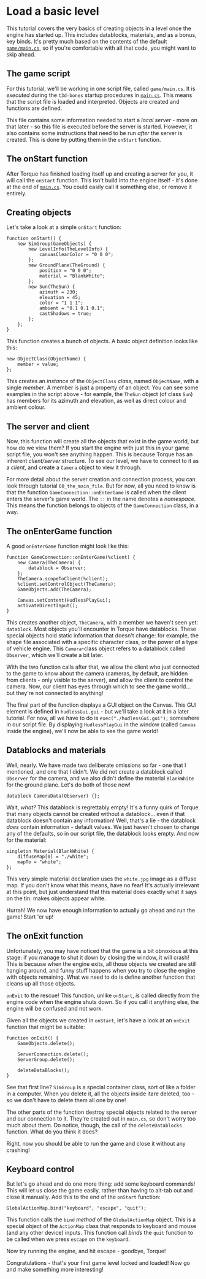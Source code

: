 # Load a basic level

This tutorial covers the very basics of creating objects in a level once the engine has started up.
This includes datablocks, materials, and as a bonus, key binds.
It's pretty much based on the contents of the default [`game/main.cs`][game.cs], so if you're comfortable with all that code, you might want to skip ahead.

 [game.cs]: ../../game/main.cs

## The game script

For this tutorial, we'll be working in one script file, called `game/main.cs`.
It is _executed_ during the `t3d-bones` startup procedures in [`main.cs`][main.cs].
This means that the script file is loaded and interpreted.
Objects are created and functions are defined.

This file contains some information needed to start a _local server_ - more on that later - so this file is executed before the server is started.
However, it also contains some instructions that need to be run _after_ the server is created.
This is done by putting them in the `onStart` function.

 [main.cs]: ../../main.cs

## The onStart function

After Torque has finished loading itself up and creating a server for you, it will call the `onStart` function.
This isn't build into the engine itself - it's done at the end of [`main.cs`][main.cs].
You could easily call it something else, or remove it entirely.

## Creating objects

Let's take a look at a simple `onStart` function:

    function onStart() {
        new SimGroup(GameObjects) {
            new LevelInfo(TheLevelInfo) {
                canvasClearColor = "0 0 0";
            };
            new GroundPlane(TheGround) {
                position = "0 0 0";
                material = "BlankWhite";
            };
            new Sun(TheSun) {
                azimuth = 230;
                elevation = 45;
                color = "1 1 1";
                ambient = "0.1 0.1 0.1";
                castShadows = true;
            };
        };
    }

This function creates a bunch of objects.
A basic object definition looks like this:

    new ObjectClass(ObjectName) {
        member = value;
    };

This creates an _instance_ of the `ObjectClass` _class_, named `ObjectName`, with a single _member_.
A member is just a property of an object.
You can see some examples in the script above - for eample, the `TheSun` object (of class `Sun`) has members for its azimuth and elevation, as well as direct colour and ambient colour.

## The server and client

Now, this function will create all the objects that exist in the game world, but how do we view them?
If you start the engine with just this in your game script file, you won't see anything happen.
This is because Torque has an inherent _client/server_ structure.
To see our level, we have to connect to it as a _client_, and create a `Camera` object to view it through.

For more detail about the server creation and connection process, you can look through tutorial `00_the_main_file`.
But for now, all you need to know is that the function `GameConnection::onEnterGame` is called when the client enters the server's game world.
The `::` in the name denotes a _namespace_.
This means the function belongs to objects of the `GameConnection` class, in a way.

## The onEnterGame function

A good `onEnterGame` function might look like this:

    function GameConnection::onEnterGame(%client) {
        new Camera(TheCamera) {
            datablock = Observer;
        };
        TheCamera.scopeToClient(%client);
        %client.setControlObject(TheCamera);
        GameObjects.add(TheCamera);

        Canvas.setContent(HudlessPlayGui);
        activateDirectInput();
    }

This creates another object, `TheCamera`, with a member we haven't seen yet: `datablock`.
Most objects you'll encounter in Torque have datablocks.
These special objects hold static information that doesn't change: for example, the shape file associated with a specific character class, or the power of a type of vehicle engine.
This `Camera`-class object refers to a datablock called `Observer`, which we'll create a bit later.

With the two function calls after that, we allow the client who just connected to the game to know about the camera (cameras, by default, are hidden from clients - only visible to the server), and allow the client to control the camera.
Now, our client has eyes through which to see the game world... but they're not connected to anything!

The final part of the function displays a GUI object on the Canvas.
This GUI element is defined in `hudlessGui.gui` - but we'll take a look at it in a later tutorial.
For now, all we have to do is `exec("./hudlessGui.gui");` somewhere in our script file.
By displaying `HudlessPlayGui` in the window (called `Canvas` inside the engine), we'll now be able to see the game world!

## Datablocks and materials

Well, nearly.
We have made two deliberate omissions so far - one that I mentioned, and one that I didn't.
We did not create a datablock called `Observer` for the camera, and we also didn't define the material `BlankWhite` for the ground plane.
Let's do both of those now!

    datablock CameraData(Observer) {};

Wait, _what?_
This datablock is regrettably empty!
It's a funny quirk of Torque that many objects cannot be created without a datablock... even if that datablock doesn't contain any information!
Well, that's a lie - the datablock _does_ contain information - default values.
We just haven't chosen to change any of the defaults, so in our script file, the datablock looks empty.
And now for the material:

    singleton Material(BlankWhite) {
        diffuseMap[0] = "./white";
        mapTo = "white";
    };

This very simple material declaration uses the `white.jpg` image as a diffuse map.
If you don't know what this means, have no fear!
It's actually irrelevant at this point, but just understand that this material does exactly what it says on the tin: makes objects appear white.

Hurrah!
We now have enough information to actually go ahead and run the game!
Start 'er up!

## The onExit function

Unfortunately, you may have noticed that the game is a bit obnoxious at this stage: if you manage to shut it down by closing the window, it will crash!
This is because when the engine exits, all those objects we created are still hanging around, and funny stuff happens when you try to close the engine with objects remaining.
What we need to do is define another function that cleans up all those objects.

`onExit` to the rescue!
This function, unlike `onStart`, _is_ called directly from the engine code when the engine shuts down.
So if you call it anything else, the engine will be confused and not work.

Given all the objects we created  in `onStart`, let's have a look at an `onExit` function that might be suitable:

    function onExit() {
        GameObjects.delete();

        ServerConnection.delete();
        ServerGroup.delete();

        deleteDataBlocks();
    }

See that first line?
`SimGroup` is a special container class, sort of like a folder in a computer.
When you delete it, all the objects inside itare deleted, too - so we don't have to delete them all one by one!

The other parts of the function destroy special objects related to the server and our connection to it.
They're created out in `main.cs`, so don't worry too much about them.
Do notice, though, the call of the `deleteDatablocks` function.
What do you think it does?

Right, now you should be able to run the game and close it without any crashing!

## Keyboard control

But let's go ahead and do one more thing: add some keyboard commands!
This will let us close the game easily, rather than having to alt-tab out and close it manually.
Add this to the end of the `onStart` function:

    GlobalActionMap.bind("keyboard", "escape", "quit");

This function calls the `bind` _method_ of the `GlobalActionMap` object.
This is a special object of the `ActionMap` class that responds to keyboard and mouse (and any other device) inputs.
This function call _binds_ the `quit` function to be called when we press `escape` on the `keyboard`.

Now try running the engine, and hit escape - goodbye, Torque!

Congratulations - that's your first game level locked and loaded!
Now go and make something more interesting!
